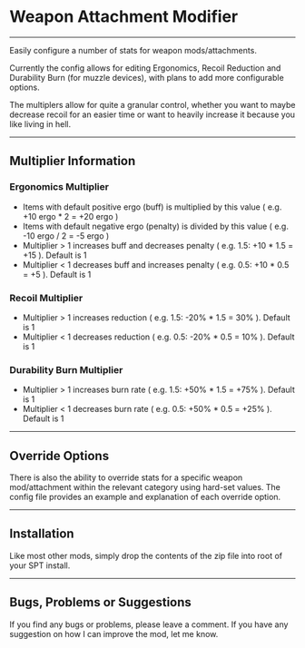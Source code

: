 # Weapon Attachment Modifier

***

Easily configure a number of stats for weapon mods/attachments.

Currently the config allows for editing Ergonomics, Recoil Reduction and Durability Burn (for muzzle devices), with plans to add more configurable options.

The multiplers allow for quite a granular control, whether you want to maybe decrease recoil for an easier time or want to heavily increase it because you like living in hell.

***

## Multiplier Information
### Ergonomics Multiplier
- Items with default positive ergo (buff) is multiplied by this value ( e.g. +10 ergo * 2 = +20 ergo )
- Items with default negative ergo (penalty) is divided by this value ( e.g. -10 ergo / 2 = -5 ergo )
- Multiplier > 1 increases buff and decreases penalty ( e.g. 1.5: +10 * 1.5 = +15 ). Default is 1
- Multiplier < 1 decreases buff and increases penalty ( e.g. 0.5: +10 * 0.5 = +5 ). Default is 1

### Recoil Multiplier
- Multiplier > 1 increases reduction ( e.g. 1.5: -20% * 1.5 = 30% ). Default is 1
- Multiplier < 1 decreases reduction ( e.g. 0.5: -20% * 0.5 = 10% ). Default is 1

### Durability Burn Multiplier
- Multiplier > 1 increases burn rate ( e.g. 1.5: +50% * 1.5 = +75% ). Default is 1
- Multiplier < 1 decreases burn rate ( e.g. 0.5: +50% * 0.5 = +25% ). Default is 1

***

## Override Options
There is also the ability to override stats for a specific weapon mod/attachment within the relevant category using hard-set values. The config file provides an example and explanation of each override option.


***

## Installation
Like most other mods, simply drop the contents of the zip file into root of your SPT install.

***

## Bugs, Problems or Suggestions
If you find any bugs or problems, please leave a comment. If you have any suggestion on how I can improve the mod, let me know.
